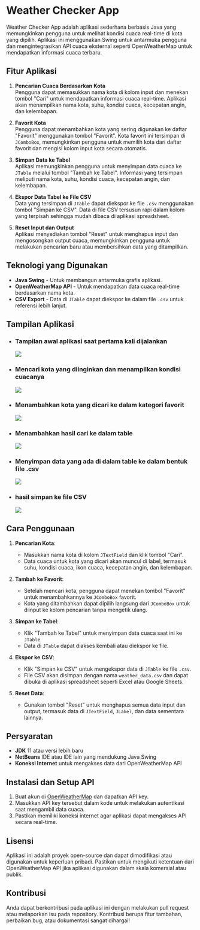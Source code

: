 # Weather Checker App

Weather Checker App adalah aplikasi sederhana berbasis Java yang memungkinkan pengguna untuk melihat kondisi cuaca real-time di kota yang dipilih. Aplikasi ini menggunakan Swing untuk antarmuka pengguna dan mengintegrasikan API cuaca eksternal seperti OpenWeatherMap untuk mendapatkan informasi cuaca terbaru.

## Fitur Aplikasi

1. **Pencarian Cuaca Berdasarkan Kota**  
   Pengguna dapat memasukkan nama kota di kolom input dan menekan tombol "Cari" untuk mendapatkan informasi cuaca real-time. Aplikasi akan menampilkan nama kota, suhu, kondisi cuaca, kecepatan angin, dan kelembapan.

2. **Favorit Kota**  
   Pengguna dapat menambahkan kota yang sering digunakan ke daftar "Favorit" menggunakan tombol "Favorit". Kota favorit ini tersimpan di `JComboBox`, memungkinkan pengguna untuk memilih kota dari daftar favorit dan mengisi kolom input kota secara otomatis.

3. **Simpan Data ke Tabel**  
   Aplikasi memungkinkan pengguna untuk menyimpan data cuaca ke `JTable` melalui tombol "Tambah ke Tabel". Informasi yang tersimpan meliputi nama kota, suhu, kondisi cuaca, kecepatan angin, dan kelembapan.

4. **Ekspor Data Tabel ke File CSV**  
   Data yang tersimpan di `JTable` dapat diekspor ke file `.csv` menggunakan tombol "Simpan ke CSV". Data di file CSV tersusun rapi dalam kolom yang terpisah sehingga mudah dibaca di aplikasi spreadsheet.

5. **Reset Input dan Output**  
   Aplikasi menyediakan tombol "Reset" untuk menghapus input dan mengosongkan output cuaca, memungkinkan pengguna untuk melakukan pencarian baru atau membersihkan data yang ditampilkan.

## Teknologi yang Digunakan

- **Java Swing** - Untuk membangun antarmuka grafis aplikasi.
- **OpenWeatherMap API** - Untuk mendapatkan data cuaca real-time berdasarkan nama kota.
- **CSV Export** - Data di `JTable` dapat diekspor ke dalam file `.csv` untuk referensi lebih lanjut.

## Tampilan Aplikasi

- ### Tampilan awal aplikasi saat pertama kali dijalankan
  ![](tampilanawal.PNG)
  
- ### Mencari kota yang diinginkan dan menampilkan kondisi cuacanya
  ![](mencarikota.PNG)
  
- ### Menambahkan kota yang dicari ke dalam kategori favorit
  ![](tambahfavorit.PNG)
  
- ### Menambahkan hasil cari ke dalam table
  ![](simpantable.PNG)
 
- ### Menyimpan data yang ada di dalam table ke dalam bentuk file .csv
  ![](simpancsv.PNG)

- ### hasil simpan ke file CSV
  ![](simpan.PNG)

## Cara Penggunaan

1. **Pencarian Kota**:  
   - Masukkan nama kota di kolom `JTextField` dan klik tombol "Cari".
   - Data cuaca untuk kota yang dicari akan muncul di label, termasuk suhu, kondisi cuaca, ikon cuaca, kecepatan angin, dan kelembapan.

2. **Tambah ke Favorit**:  
   - Setelah mencari kota, pengguna dapat menekan tombol "Favorit" untuk menambahkannya ke `JComboBox` favorit.
   - Kota yang ditambahkan dapat dipilih langsung dari `JComboBox` untuk diinput ke kolom pencarian tanpa mengetik ulang.

3. **Simpan ke Tabel**:  
   - Klik "Tambah ke Tabel" untuk menyimpan data cuaca saat ini ke `JTable`.
   - Data di `JTable` dapat diakses kembali atau diekspor ke file.

4. **Ekspor ke CSV**:  
   - Klik "Simpan ke CSV" untuk mengekspor data di `JTable` ke file `.csv`.
   - File CSV akan disimpan dengan nama `weather_data.csv` dan dapat dibuka di aplikasi spreadsheet seperti Excel atau Google Sheets.

5. **Reset Data**:  
   - Gunakan tombol "Reset" untuk menghapus semua data input dan output, termasuk data di `JTextField`, `JLabel`, dan data sementara lainnya.

## Persyaratan

- **JDK** 11 atau versi lebih baru
- **NetBeans** IDE atau IDE lain yang mendukung Java Swing
- **Koneksi Internet** untuk mengakses data dari OpenWeatherMap API

## Instalasi dan Setup API

1. Buat akun di [OpenWeatherMap](https://openweathermap.org/) dan dapatkan API key.
2. Masukkan API key tersebut dalam kode untuk melakukan autentikasi saat mengambil data cuaca.
3. Pastikan memiliki koneksi internet agar aplikasi dapat mengakses API secara real-time.

## Lisensi

Aplikasi ini adalah proyek open-source dan dapat dimodifikasi atau digunakan untuk keperluan pribadi. Pastikan untuk mengikuti ketentuan dari OpenWeatherMap API jika aplikasi digunakan dalam skala komersial atau publik.

## Kontribusi

Anda dapat berkontribusi pada aplikasi ini dengan melakukan pull request atau melaporkan isu pada repository. Kontribusi berupa fitur tambahan, perbaikan bug, atau dokumentasi sangat dihargai!

